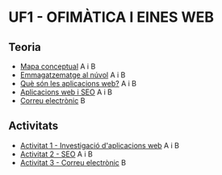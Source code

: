# UF1 - OFIMÀTICA I EINES WEB

## Teoria

- [Mapa conceptual](mapa.png) A i B
- [Emmagatzematge al núvol](nuvol.pdf) A i B
- [Què són les aplicacions web?](teoria2.pdf) A i B
- [Aplicacions web i SEO](aplicacions.md) A i B
- [Correu electrònic](correu.md) B 

## Activitats

- [Activitat 1 - Investigació d'aplicacions web](activitat1.md) A i B
- [Activitat 2 - SEO](activitat_seo.md) A i B
- [Activitat 3 - Correu electrònic](activitat_correu.md) B 
